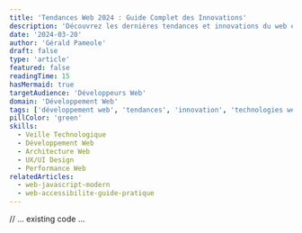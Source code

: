 ```yaml
---
title: 'Tendances Web 2024 : Guide Complet des Innovations'
description: 'Découvrez les dernières tendances et innovations du web en 2024. Un guide détaillé sur les nouvelles technologies, méthodologies et pratiques émergentes.'
date: '2024-03-20'
author: 'Gérald Pameole'
draft: false
type: 'article'
featured: false
readingTime: 15
hasMermaid: true
targetAudience: 'Développeurs Web'
domain: 'Développement Web'
tags: ['développement web', 'tendances', 'innovation', 'technologies web', '2024']
pillColor: 'green'
skills:
  - Veille Technologique
  - Développement Web
  - Architecture Web
  - UX/UI Design
  - Performance Web
relatedArticles:
  - web-javascript-modern
  - web-accessibilite-guide-pratique
---
```


// ... existing code ...
